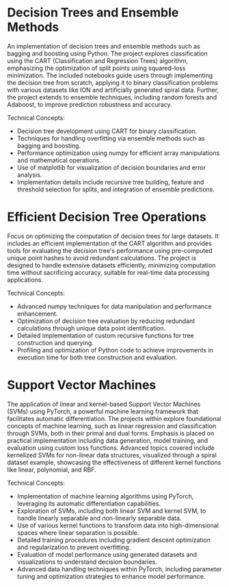 # Decision Trees and Ensemble Methods
An implementation of decision trees and ensemble methods such as bagging and boosting using Python. The project explores classification using the CART (Classification and Regression Trees) algorithm, emphasizing the optimization of split points using squared-loss minimization. The included notebooks guide users through implementing the decision tree from scratch, applying it to binary classification problems with various datasets like ION and artificially generated spiral data. Further, the project extends to ensemble techniques, including random forests and Adaboost, to improve prediction robustness and accuracy.

Technical Concepts:
- Decision tree development using CART for binary classification.
- Techniques for handling overfitting via ensemble methods such as bagging and boosting.
- Performance optimization using numpy for efficient array manipulations and mathematical operations.
- Use of matplotlib for visualization of decision boundaries and error analysis.
- Implementation details include recursive tree building, feature and threshold selection for splits, and integration of ensemble predictions.

# Efficient Decision Tree Operations
Focus on optimizing the computation of decision trees for large datasets. It includes an efficient implementation of the CART algorithm and provides tools for evaluating the decision tree's performance using pre-computed unique point hashes to avoid redundant calculations. The project is designed to handle extensive datasets efficiently, minimizing computation time without sacrificing accuracy, suitable for real-time data processing applications.

Technical Concepts:
- Advanced numpy techniques for data manipulation and performance enhancement.
- Optimization of decision tree evaluation by reducing redundant calculations through unique data point identification.
- Detailed implementation of custom recursive functions for tree construction and querying.
- Profiling and optimization of Python code to achieve improvements in execution time for both tree construction and evaluation.

# Support Vector Machines
The application of linear and kernel-based Support Vector Machines (SVMs) using PyTorch, a powerful machine learning framework that facilitates automatic differentiation. The projects within explore foundational concepts of machine learning, such as linear regression and classification through SVMs, both in their primal and dual forms. Emphasis is placed on practical implementation including data generation, model training, and evaluation using custom loss functions. Advanced topics covered include kernelized SVMs for non-linear data structures, visualized through a spiral dataset example, showcasing the effectiveness of different kernel functions like linear, polynomial, and RBF.

Technical Concepts:
- Implementation of machine learning algorithms using PyTorch, leveraging its automatic differentiation capabilities.
- Exploration of SVMs, including both linear SVM and kernel SVM, to handle linearly separable and non-linearly separable data.
- Use of various kernel functions to transform data into high-dimensional spaces where linear separation is possible.
- Detailed training procedures including gradient descent optimization and regularization to prevent overfitting.
- Evaluation of model performance using generated datasets and visualizations to understand decision boundaries.
- Advanced data handling techniques within PyTorch, including parameter tuning and optimization strategies to enhance model performance.
